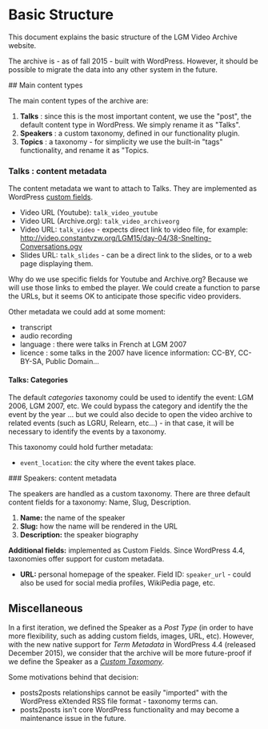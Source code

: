 # Basic Structure

This document explains the basic structure of the LGM Video Archive website.

The archive is - as of fall 2015 - built with WordPress. However, it should be possible to migrate the data into any other system in the future.

## Main content types

The main content types of the archive are:

1. **Talks** : since this is the most important content, we use the "post", the default content type in WordPress. We simply rename it as "Talks".
2. **Speakers** : a custom taxonomy, defined in our functionality plugin.
3. **Topics** : a taxonomy - for simplicity we use the built-in "tags" functionality, and rename it as "Topics.

### Talks : content metadata

The content metadata we want to attach to Talks. They are implemented as WordPress [custom fields](https://codex.wordpress.org/Custom_Fields).

- Video URL (Youtube): `talk_video_youtube`
- Video URL (Archive.org): `talk_video_archiveorg`
- Video URL: `talk_video` - expects direct link to video file, for example: http://video.constantvzw.org/LGM15/day-04/38-Snelting-Conversations.ogv
- Slides URL: `talk_slides` - can be a direct link to the slides, or to a web page displaying them. 

Why do we use specific fields for Youtube and Archive.org? Because we will use those links to embed the player. We could create a function to parse the URLs, but it seems OK to anticipate those specific video providers.

Other metadata we could add at some moment: 

- transcript
- audio recording
- language : there were talks in French at LGM 2007
- licence : some talks in the 2007 have licence information: CC-BY, CC-BY-SA, Public Domain...

#### Talks: Categories

The default *categories* taxonomy could be used to identify the event: LGM 2006, LGM 2007, etc. We could bypass the category and identify the the event by the year ... but we could also decide to open the video archive to related events (such as LGRU, Relearn, etc...) - in that case, it will be necessary to identify the events by a taxonomy.

This taxonomy could hold further metadata:

- `event_location`: the city where the event takes place.

### Speakers: content metadata

The speakers are handled as a custom taxonomy. There are three default content fields for a taxonomy: Name, Slug, Description.

1. **Name:** the name of the speaker
2. **Slug:** how the name will be rendered in the URL
3. **Description:** the speaker biography

**Additional fields:** implemented as Custom Fields. Since WordPress 4.4, taxonomies offer support for custom metadata. 

- **URL:** personal homepage of the speaker. Field ID: `speaker_url` - could also be used for social media profiles, WikiPedia page, etc.

## Miscellaneous

In a first iteration, we defined the Speaker as a *Post Type* (in order to have more flexibility, such as adding custom fields, images, URL, etc). However, with the new native support for *Term Metadata* in WordPress 4.4 (released December 2015), we consider that the archive will be more future-proof if we define the Speaker as a *[Custom Taxomony](https://codex.wordpress.org/Custom_Taxonomies#Custom_Taxonomies)*.

Some motivations behind that decision:
- posts2posts relationships cannot be easily "imported" with the WordPress eXtended RSS file format - taxonomy terms can.
- posts2posts isn't core WordPress functionality and may become a maintenance issue in the future.
